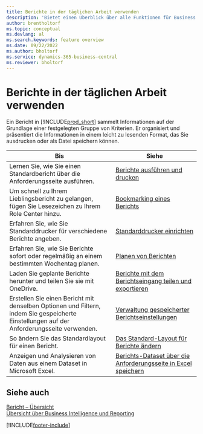 ```yaml
---
title: Berichte in der täglichen Arbeit verwenden
description: 'Bietet einen Überblick über alle Funktionen für Business Intelligence und Reporting, die in Business Central unterstützt werden.'
author: brentholtorf
ms.topic: conceptual
ms.devlang: al
ms.search.keywords: feature overview
ms.date: 09/22/2022
ms.author: bholtorf
ms.service: dynamics-365-business-central
ms.reviewer: bholtorf
---
```

# Berichte in der täglichen Arbeit verwenden

Ein Bericht in [!INCLUDE[prod_short](includes/prod_short.md)] sammelt Informationen auf der Grundlage einer festgelegten Gruppe von Kriterien. Er organisiert und präsentiert die Informationen in einem leicht zu lesenden Format, das Sie ausdrucken oder als Datei speichern können.  

| Bis | Siehe |
| --- | --- |
| Lernen Sie, wie Sie einen Standardbericht über die Anforderungsseite ausführen. | [Berichte ausführen und drucken](ui-work-report.md) |
| Um schnell zu Ihrem Lieblingsbericht zu gelangen, fügen Sie Lesezeichen zu Ihrem Role Center hinzu. | [Bookmarking eines Berichts](ui-bookmarks.md) |
| Erfahren Sie, wie Sie Standarddrucker für verschiedene Berichte angeben. | [Standarddrucker einrichten](ui-specify-printer-selection-reports.md#default) |
| Erfahren Sie, wie Sie Berichte sofort oder regelmäßig an einem bestimmten Wochentag planen. | [Planen von Berichten](ui-work-report.md#ScheduleReport) |
| Laden Sie geplante Berichte herunter und teilen Sie sie mit OneDrive. | [Berichte mit dem Berichtseingang teilen und exportieren](ui-work-report-inbox.md) |
| Erstellen Sie einen Bericht mit denselben Optionen und Filtern, indem Sie gespeicherte Einstellungen auf der Anforderungsseite verwenden. | [Verwaltung gespeicherter Berichtseinstellungen](reports-saving-reusing-settings.md)|
| So ändern Sie das Standardlayout für einen Bericht. | [Das Standard-Layout für Berichte ändern](ui-how-change-layout-currently-used-report.md) |
| Anzeigen und Analysieren von Daten aus einem Dataset in Microsoft Excel. | [Berichts-Dataset über die Anforderungsseite in Excel speichern](/dynamics365-release-plan/2021wave1/smb/dynamics365-business-central/save-report-dataset-excel-request-page) |

## Siehe auch

[Bericht – Übersicht](reports-available-reports.md)  
[Übersicht über Business Intelligence und Reporting](ui-work-report.md)  

[!INCLUDE[footer-include](includes/footer-banner.md)]

